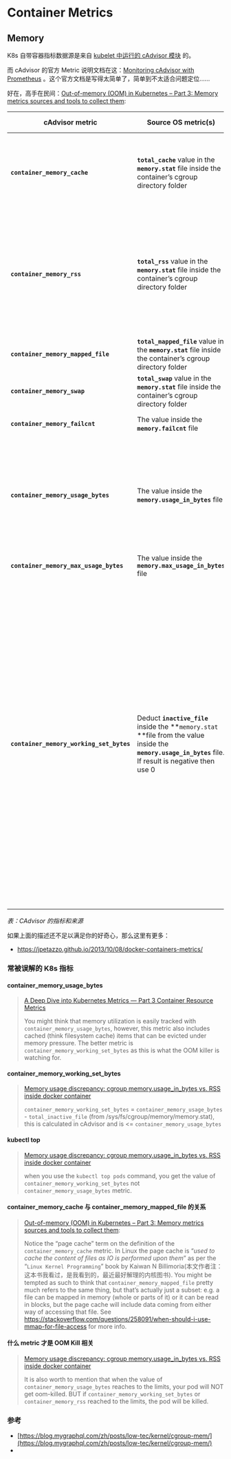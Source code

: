 # Container Metrics

## Memory



K8s 自带容器指标数据源是来自 [kubelet 中运行的 cAdvisor 模块](https://kubernetes.io/docs/concepts/cluster-administration/system-metrics/#:~:text=kubelet%20collects%20accelerator%20metrics%20through%20cAdvisor) 的。 

而 cAdvisor 的官方 Metric 说明文档在这：[Monitoring cAdvisor with Prometheus](https://github.com/google/cadvisor/blob/master/docs/storage/prometheus.md#:~:text=container_memory_usage_bytes) 。这个官方文档是写得太简单了，简单到不太适合问题定位……

好在，高手在民间：[Out-of-memory (OOM) in Kubernetes – Part 3: Memory metrics sources and tools to collect them](https://mihai-albert.com/2022/02/13/out-of-memory-oom-in-kubernetes-part-3-memory-metrics-sources-and-tools-to-collect-them/):

| **cAdvisor metric**                      | **Source OS metric(s)**                                      | **Explanation of source OS metric(s)**                       | **What does the metric mean?**                               |
| ---------------------------------------- | ------------------------------------------------------------ | ------------------------------------------------------------ | ------------------------------------------------------------ |
| **`container_memory_cache`**             | **`total_cache`** value in the **`memory.stat`** file inside the container’s cgroup directory folder | *number of bytes of page cache memory*                       | Size of memory used by the cache that’s automatically populated when reading/writing files |
| **`container_memory_rss`**               | **`total_rss`** value in the **`memory.stat`** file inside the container’s cgroup directory folder | *number of bytes of anonymous and swap cache memory (includes transparent hugepages). […]This should not be confused with the true ‘resident set size’ or the amount of physical memory used by the cgroup. ‘rss + mapped_file’ will give you resident set size of cgroup”* | Size of memory not used for mapping files from the disk      |
| **`container_memory_mapped_file`**       | **`total_mapped_file`** value in the **`memory.stat`** file inside the container’s cgroup directory folder | *number of bytes of mapped file (includes tmpfs/shmem)*      | Size of memory that’s used for mapping files                 |
| **`container_memory_swap`**              | **`total_swap`** value in the **`memory.stat`** file inside the container’s cgroup directory folder | *number of bytes of swap usage*                              |                                                              |
| **`container_memory_failcnt`**           | The value inside the **`memory.failcnt`** file               | *shows the number of times that a usage counter hit its limit* |                                                              |
| **`container_memory_usage_bytes`**       | The value inside the **`memory.usage_in_bytes`** file        | *doesn’t show ‘exact’ value of memory (and swap) usage, it’s a fuzz value for efficient access. (Of course, when necessary, it’s synchronized.) If you want to know more exact memory usage, you should use RSS+CACHE(+SWAP) value in memory.stat* | Size of overall memory used, regardless if it’s for mapping from disk or just allocating |
| **`container_memory_max_usage_bytes`**   | The value inside the **`memory.max_usage_in_bytes`** file    | *max memory usage recorded*                                  |                                                              |
| **`container_memory_working_set_bytes`** | Deduct **`inactive_file`** inside the **`memory.stat `**file from the value inside the **`memory.usage_in_bytes`** file. If result is negative then use 0 | **`inactive_file`**: *number of bytes of file-backed memory on inactive LRU list* **`usage_in_bytes`**: *doesn’t show ‘exact’ value of memory (and swap) usage, it’s a fuzz value for efficient access. (Of course, when necessary, it’s synchronized.) If you want to know more exact memory usage, you should use RSS+CACHE(+SWAP) value in memory.stat* | A heuristic for the minimum size of memory required for the app to work.<br />*the amount of memory in-use that cannot be freed under memory pressure[…] It includes all anonymous (non-file-backed) memory since Kubernetes does not support swap. The metric typically also includes some cached (file-backed) memory, because the host OS cannot always reclaim such pages*. See the cAdvisor table for the formula containing base OS metrics |

*表：CAdvisor 的指标和来源*



如果上面的描述还不足以满足你的好奇心，那么这里有更多：

- https://jpetazzo.github.io/2013/10/08/docker-containers-metrics/



### 常被误解的 K8s 指标

#### container_memory_usage_bytes

> [A Deep Dive into Kubernetes Metrics — Part 3 Container Resource Metrics](https://blog.freshtracks.io/a-deep-dive-into-kubernetes-metrics-part-3-container-resource-metrics-361c5ee46e66#fromHistory:~:text=easily%20tracked%20with-,container_memory_usage_bytes,-%2C%20however%2C%20this%20metric)
>
> You might think that memory utilization is easily tracked with `container_memory_usage_bytes`, however, this metric also includes cached (think filesystem cache) items that can be evicted under memory pressure. The better metric is `container_memory_working_set_bytes` as this is what the OOM killer is watching for.

#### container_memory_working_set_bytes

> [Memory usage discrepancy: cgroup memory.usage_in_bytes vs. RSS inside docker container](https://stackoverflow.com/questions/50865763/memory-usage-discrepancy-cgroup-memory-usage-in-bytes-vs-rss-inside-docker-con)
>
> `container_memory_working_set_bytes` = `container_memory_usage_bytes` - `total_inactive_file` (from /sys/fs/cgroup/memory/memory.stat), this is calculated in cAdvisor and is <= `container_memory_usage_bytes`

#### kubectl top

> [Memory usage discrepancy: cgroup memory.usage_in_bytes vs. RSS inside docker container](https://stackoverflow.com/questions/50865763/memory-usage-discrepancy-cgroup-memory-usage-in-bytes-vs-rss-inside-docker-con)
>
> when you use the `kubectl top pods` command, you get the value of `container_memory_working_set_bytes` not `container_memory_usage_bytes` metric.

#### container_memory_cache 与 container_memory_mapped_file 的关系

> [Out-of-memory (OOM) in Kubernetes – Part 3: Memory metrics sources and tools to collect them](https://mihai-albert.com/2022/02/13/out-of-memory-oom-in-kubernetes-part-3-memory-metrics-sources-and-tools-to-collect-them/):
>
> Notice the “page cache” term on the definition of the `container_memory_cache` metric. In Linux the page cache is “*used to cache the content of files as IO is performed upon them*” as per the “`Linux Kernel Programming`” book by Kaiwan N Billimoria(本文作者注：这本书我看过，是我看到的，最近最好解理的内核图书). You might be tempted as such to think that `container_memory_mapped_file` pretty much refers to the same thing, but that’s actually just a subset: e.g. a file can be mapped in memory (whole or parts of it) or it can be read in blocks, but the page cache will include data coming from either way of accessing that file. See https://stackoverflow.com/questions/258091/when-should-i-use-mmap-for-file-access for more info.





#### 什么 metric 才是 OOM Kill 相关

> [Memory usage discrepancy: cgroup memory.usage_in_bytes vs. RSS inside docker container](https://stackoverflow.com/questions/50865763/memory-usage-discrepancy-cgroup-memory-usage-in-bytes-vs-rss-inside-docker-con)
>
> It is also worth to mention that when the value of `container_memory_usage_bytes` reaches to the limits, your pod will NOT get oom-killed. BUT if `container_memory_working_set_bytes` or `container_memory_rss` reached to the limits, the pod will be killed.



### 参考

- [https://blog.mygraphql.com/zh/posts/low-tec/kernel/cgroup-mem/](https://blog.mygraphql.com/zh/posts/low-tec/kernel/cgroup-mem/)
- 

